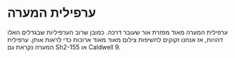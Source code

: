 # ערפילית המערה

ערפילית המערה מאוד מפזרת אור שעובר דרכה. כמובן שרוב הערפיליות שבגדלים האלו
דהויות, אז אנחנו זקוקים לחשיפות צילום מאוד מאוד ארוכות כדי לראות אותן. ערפילית
המערה נקראת גם Sh2-155 או Caldwell 9.
